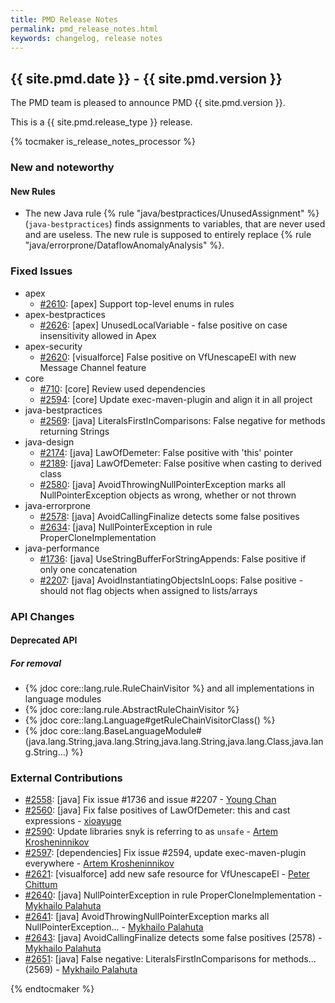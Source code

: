 ```yaml
---
title: PMD Release Notes
permalink: pmd_release_notes.html
keywords: changelog, release notes
---
```


## {{ site.pmd.date }} - {{ site.pmd.version }}

The PMD team is pleased to announce PMD {{ site.pmd.version }}.

This is a {{ site.pmd.release_type }} release.

{% tocmaker is_release_notes_processor %}

### New and noteworthy

#### New Rules

*   The new Java rule {% rule "java/bestpractices/UnusedAssignment" %} (`java-bestpractices`) finds assignments
    to variables, that are never used and are useless. The new rule is supposed to entirely replace
    {% rule "java/errorprone/DataflowAnomalyAnalysis" %}.

### Fixed Issues
*   apex
    *   [#2610](https://github.com/pmd/pmd/pull/2610): \[apex] Support top-level enums in rules
*   apex-bestpractices
    *   [#2626](https://github.com/pmd/pmd/issues/2626): \[apex] UnusedLocalVariable - false positive on case insensitivity allowed in Apex
*   apex-security
    *   [#2620](https://github.com/pmd/pmd/issues/2620): \[visualforce] False positive on VfUnescapeEl with new Message Channel feature
*   core
    *   [#710](https://github.com/pmd/pmd/issues/710): \[core] Review used dependencies
    *   [#2594](https://github.com/pmd/pmd/issues/2594): \[core] Update exec-maven-plugin and align it in all project
*   java-bestpractices
    *   [#2569](https://github.com/pmd/pmd/issues/2569): \[java] LiteralsFirstInComparisons: False negative for methods returning Strings
*   java-design
    *   [#2174](https://github.com/pmd/pmd/issues/2174): \[java] LawOfDemeter: False positive with 'this' pointer
    *   [#2189](https://github.com/pmd/pmd/issues/2189): \[java] LawOfDemeter: False positive when casting to derived class
    *   [#2580](https://github.com/pmd/pmd/issues/2580): \[java] AvoidThrowingNullPointerException marks all NullPointerException objects as wrong, whether or not thrown
*   java-errorprone
    *   [#2578](https://github.com/pmd/pmd/issues/2578): \[java] AvoidCallingFinalize detects some false positives
    *   [#2634](https://github.com/pmd/pmd/issues/2634): \[java] NullPointerException in rule ProperCloneImplementation
*   java-performance
    *   [#1736](https://github.com/pmd/pmd/issues/1736): \[java] UseStringBufferForStringAppends: False positive if only one concatenation
    *   [#2207](https://github.com/pmd/pmd/issues/2207): \[java] AvoidInstantiatingObjectsInLoops: False positive - should not flag objects when assigned to lists/arrays

### API Changes

#### Deprecated API

##### For removal

* {% jdoc core::lang.rule.RuleChainVisitor %} and all implementations in language modules
* {% jdoc core::lang.rule.AbstractRuleChainVisitor %}
* {% jdoc core::lang.Language#getRuleChainVisitorClass() %}
* {% jdoc core::lang.BaseLanguageModule#<init>(java.lang.String,java.lang.String,java.lang.String,java.lang.Class,java.lang.String...) %}


### External Contributions
*   [#2558](https://github.com/pmd/pmd/pull/2558): \[java] Fix issue #1736 and issue #2207 - [Young Chan](https://github.com/YYoungC)
*   [#2560](https://github.com/pmd/pmd/pull/2560): \[java] Fix false positives of LawOfDemeter: this and cast expressions - [xioayuge](https://github.com/xioayuge)
*   [#2590](https://github.com/pmd/pmd/pull/2590): Update libraries snyk is referring to as `unsafe` - [Artem Krosheninnikov](https://github.com/KroArtem)
*   [#2597](https://github.com/pmd/pmd/pull/2597): \[dependencies] Fix issue #2594, update exec-maven-plugin everywhere - [Artem Krosheninnikov](https://github.com/KroArtem)
*   [#2621](https://github.com/pmd/pmd/pull/2621): \[visualforce] add new safe resource for VfUnescapeEl - [Peter Chittum](https://github.com/pchittum)
*   [#2640](https://github.com/pmd/pmd/pull/2640): \[java] NullPointerException in rule ProperCloneImplementation - [Mykhailo Palahuta](https://github.com/Drofff)
*   [#2641](https://github.com/pmd/pmd/pull/2641): \[java] AvoidThrowingNullPointerException marks all NullPointerException… - [Mykhailo Palahuta](https://github.com/Drofff)
*   [#2643](https://github.com/pmd/pmd/pull/2643): \[java] AvoidCallingFinalize detects some false positives (2578) - [Mykhailo Palahuta](https://github.com/Drofff)
*   [#2651](https://github.com/pmd/pmd/pull/2651): \[java] False negative: LiteralsFirstInComparisons for methods... (2569) - [Mykhailo Palahuta](https://github.com/Drofff)

{% endtocmaker %}

